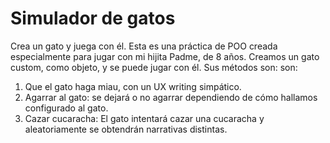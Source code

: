 # Simulador de gatos
Crea un gato y juega con él. Esta es una práctica de POO creada especialmente para jugar con mi hijita Padme, de 8 años. Creamos un gato custom, como objeto, y se puede jugar con él. Sus métodos son: son: 

1. Que el gato haga miau, con un UX writing simpático.
2. Agarrar al gato: se dejará o no agarrar dependiendo de cómo hallamos configurado al gato.
3. Cazar cucaracha: El gato intentará cazar una cucaracha y aleatoriamente se obtendrán narrativas distintas.
